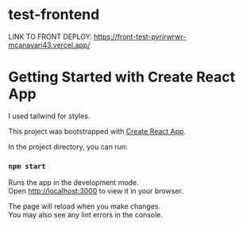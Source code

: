 
# test-frontend

LINK TO FRONT DEPLOY: https://front-test-pyrirwrwr-mcanavari43.vercel.app/

# Getting Started with Create React App

I used tailwind for styles.

This project was bootstrapped with [Create React App](https://github.com/facebook/create-react-app).

In the project directory, you can run:

### `npm start`

Runs the app in the development mode.\
Open [http://localhost:3000](http://localhost:3000) to view it in your browser.

The page will reload when you make changes.\
You may also see any lint errors in the console.

